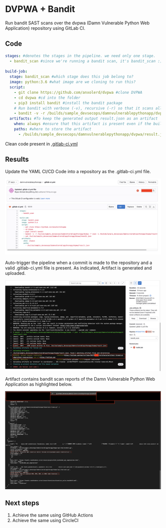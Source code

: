 # DVPWA + Bandit

Run bandit SAST scans over the dvpwa (Damn Vulnerable Python Web Application) repository using GitLab CI.

## Code

```yaml
stages: #denotes the stages in the pipeline. we need only one stage.
  - bandit_scan #since we're running a bandit scan, it's bandit_scan :)

build-job:
  stage: bandit_scan #which stage does this job belong to?
  image: python:3.6 #what image are we cloning to run this?
  script:
    - git clone https://github.com/anxolerd/dvpwa #clone DVPWA
    - cd dvpwa #cd into the folder
    - pip3 install bandit #install the bandit package
    # Run bandit with verbose (-v), recursive (-r) so that it scans all the subdirectories too, pass the path to dvpwa, output format as json (-f), and we want to store the output file as result.json (-o)
    - bandit -v -r /builds/sample_devsecops/damnvulnerablepythonapp/dvpwa -f json -o /builds/sample_devsecops/damnvulnerablepythonapp/dvpwa/result.json
  artifacts: #To keep the generated output result.json as an artifact
    when: always #ensure that this artifact is present even if the build fails
    paths: #where to store the artifact
      - /builds/sample_devsecops/damnvulnerablepythonapp/dvpwa/result.json
```

Clean code present in [.gitlab-ci.yml](https://github.com/r1yaz/vmA2s/blob/main/DVPWA%20+%20Bandit/.gitlab-ci.yml)

## Results

Update the YAML CI/CD Code into a repository as the .gitlab-ci.yml file.

![.gitlab-ci.yml](https://github.com/r1yaz/vmA2s/blob/main/Images/dvpwa_bandit_1.png)

Auto-trigger the pipeline when a commit is made to the repository and a valid .gitlab-ci.yml file is present. As indicated, Artifact is generated and uploaded.

![.gitlab-ci.yml](https://github.com/r1yaz/vmA2s/blob/main/Images/dvpwa_bandit_2.png)

Artifact contains bandit scan reports of the Damn Vulnerable Python Web Application as highlighted below.

![.gitlab-ci.yml](https://github.com/r1yaz/vmA2s/blob/main/Images/dvpwa_bandit_3.png)

## Next steps
1. Achieve the same using GitHub Actions
2. Achieve the same using CircleCI

